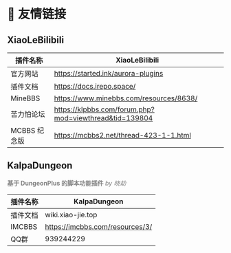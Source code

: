 # 🔗 友情链接

## XiaoLeBilibili

| 插件名称      | XiaoLeBilibili                                         |
|-----------|--------------------------------------------------------|
| 官方网站      | https://started.ink/aurora-plugins                     |
| 插件文档      | https://docs.irepo.space/                              |
| MineBBS   | https://www.minebbs.com/resources/8638/                |
| 苦力怕论坛     | https://klpbbs.com/forum.php?mod=viewthread&tid=139804 |
| MCBBS 纪念版 | https://mcbbs2.net/thread-423-1-1.html                 |

## KalpaDungeon
<font color=gray>**基于 DungeonPlus 的脚本功能插件** _by 晓劫_</font>

| 插件名称   | KalpaDungeon                    |
|--------|---------------------------------|
| 插件文档   | wiki.xiao-jie.top               |
| IMCBBS | https://imcbbs.com/resources/3/ |
| QQ群    | 939244229                       |